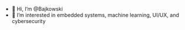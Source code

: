 - 👋 Hi, I’m @Bajkowski
- 👀 I’m interested in embedded systems, machine learning, UI/UX, and cybersecurity

<!---
Bajkowski/Bajkowski is a ✨ special ✨ repository because its `README.md` (this file) appears on your GitHub profile.
You can click the Preview link to take a look at your changes.
--->
